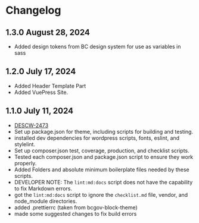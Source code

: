 # Changelog

## 1.3.0 August 28, 2024

-   Added design tokens from BC design system for use as variables in sass

## 1.2.0 July 17, 2024

-   Added Header Template Part
-   Added VuePress Site.

## 1.1.0 July 11, 2024

-   [DESCW-2473](https://citz-gdx.atlassian.net/browse/DESCW-2473)
-   Set up package.json for theme, including scripts for building and testing.
-   installed dev dependencies for wordpress scripts, fonts, eslint, and stylelint.
-   Set up composer.json test, coverage, production, and checklist scripts.
-   Tested each composer.json and package.json script to ensure they work properly.
-   Added Folders and absolute minimum boilerplate files needed by these scripts.
-   DEVELOPER NOTE: The `lint:md:docs` script does not have the capability to fix Markdown errors.
-   got the `lint:md:docs` script to ignore the `checklist.md` file, vendor, and node_module directories.
-   added .prettierrc (taken from bcgov-block-theme)
-   made some suggested changes to fix build errors

